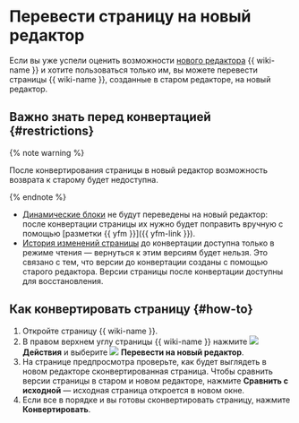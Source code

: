 # Перевести страницу на новый редактор

Если вы уже успели оценить возможности [нового редактора](../pages-types.md#new-editor) {{ wiki-name }} и хотите пользоваться только им, вы можете перевести страницы {{ wiki-name }}, созданные в старом редакторе, на новый редактор.

## Важно знать перед конвертацией {#restrictions}

{% note warning %}

После конвертирования страницы в новый редактор возможность возврата к старому будет недоступна.

{% endnote %}

- [Динамические блоки](../actions.md) не будут переведены на новый редактор: после конвертации страницы их нужно будет поправить вручную с помощью [разметки {{ yfm }}]({{ yfm-link }}).
- [История изменений страницы](../history.md) до конвертации доступна только в режиме чтения — вернуться к этим версиям будет нельзя. Это связано с тем, что версии до конвертации созданы с помощью старого редактора. Версии страницы после конвертации доступны для восстановления.

## Как конвертировать страницу {#how-to}

1. Откройте страницу {{ wiki-name }}.
1. В правом верхнем углу страницы {{ wiki-name }} нажмите ![](../../_assets/wiki/svg/actions-icon.svg) **Действия** и выберите ![](../../_assets/wiki/svg/convert-page.svg) **Перевести на новый редактор**.
1. На странице предпросмотра проверьте, как будет выглядеть в новом редакторе сконвертированная страница. Чтобы сравнить версии страницы в старом и новом редакторе, нажмите **Сравнить с исходной** — исходная страница откроется в новом окне.
1. Если все в порядке и вы готовы сконвертировать страницу, нажмите **Конвертировать**.

   
